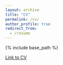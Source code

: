 ```yaml
---
layout: archive
title: "CV"
permalink: /cv/
author_profile: true
redirect_from:
  - /resume
---
```


{% include base_path %}

[Link to CV](LiamCollins_Resume_Aug19.pdf)
